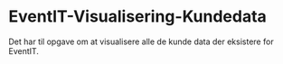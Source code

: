 # EventIT-Visualisering-Kundedata
Det har til opgave om at visualisere alle de kunde data der eksistere for EventIT. 
